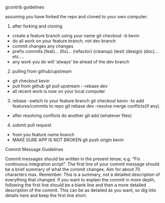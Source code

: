 gcontrib guidelines

assuming you have forked the repo and cloned to your own computer.

1) after forking and cloning
- create a feature branch using your name
git checkout -b kevin
- do all work on your feature branch, not dev branch
- commit changes any changes
- prefix commits 
(feat)...
(fix)...
(refactor)
(cleanup)
(test)
(design)
(doc)...
etc....
- any work you do will 'always' be ahead of the dev branch

2) pulling from github/upstream
- git checkout kevin
- pull from github 
git pull upstream --rebase dev
- all recent work is now on your local computer 


3) rebase
-swtich to your feature branch
git checkout kevin
-to add features/commits to repo
git rebase dev
-resolve merge conflicts(if any).
- after resolving conflicts do another 
git add (whatever files)

4) submit pull request
- from you feature name branch
- MAKE SURE APP IS NOT BROKEN
git push origin kevin


Commit Message Guidelines

Commit messages should be written in the present tense; e.g. "Fix continuous integration script".
The first line of your commit message should be a brief summary of what the commit changes. Aim for about 70 characters max. Remember: This is a summary, not a detailed description of everything that changed.
If you want to explain the commit in more depth, following the first line should be a blank line and then a more detailed description of the commit. This can be as detailed as you want, so dig into details here and keep the first line short.